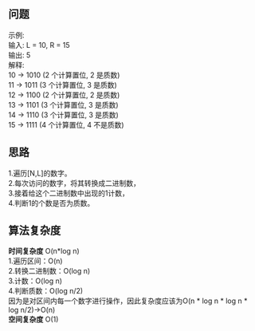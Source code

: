 ## 问题 ##
示例:  
输入: L = 10, R = 15  
输出: 5  
解释:  
10 -> 1010 (2 个计算置位, 2 是质数)  
11 -> 1011 (3 个计算置位, 3 是质数)  
12 -> 1100 (2 个计算置位, 2 是质数)  
13 -> 1101 (3 个计算置位, 3 是质数)  
14 -> 1110 (3 个计算置位, 3 是质数)  
15 -> 1111 (4 个计算置位, 4 不是质数)
## 思路 ##
1.遍历[N,L]的数字。  
2.每次访问的数字，将其转换成二进制数，  
3.接着给这个二进制数中出现的1计数，  
4.判断1的个数是否为质数。
## 算法复杂度 ##
**时间复杂度** O(n\*log n)  
1.遍历区间：O(n)  
2.转换二进制数：O(log n)  
3.计数：O(log n)  
4.判断质数：O(log n/2)  
因为是对区间内每一个数字进行操作，因此复杂度应该为O(n *  log n * log n * log n/2)->O(n)  
**空间复杂度** O(1)
